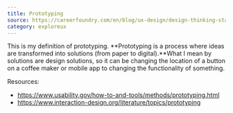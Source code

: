 ```yaml
---
title: Prototyping
source: https://careerfoundry.com/en/blog/ux-design/design-thinking-stage-four-prototyping/
category: exploreux
---
```

This is my definition of prototyping. **Prototyping is a process where ideas are transformed into solutions (from paper to digital).**What I mean by solutions are design solutions, so it can be changing the location of a button on a coffee maker or mobile app to changing the functionality of something.

Resources:
- https://www.usability.gov/how-to-and-tools/methods/prototyping.html
- https://www.interaction-design.org/literature/topics/prototyping 
